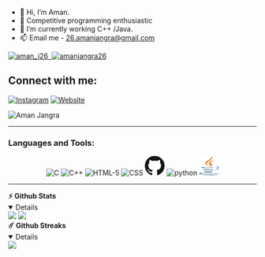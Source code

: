 - 👋 Hi, I’m Aman.
- 👀 Competitive programming enthusiastic
- 🌱 I’m currently working C++ /Java.
- 📫 Email me - 26.amanjangra@gmail.com

<!---
aman-jangra26/aman-jangra26 is a ✨ special ✨ repository because its `README.md` (this file) appears on your GitHub profile.
You can click the Preview link to take a look at your changes.
--->

<p align="left"> <a href="https://www.codechef.com/users/aman_j26"> <img src="https://img.shields.io/badge/-CodeChef-5B4638?style=for-the-badge&logo=CodeChef&logoColor=white" alt="aman_j26" /> </a>
  <a href=""> <img src="https://img.shields.io/badge/GeeksforGeeks-298D46?style=for-the-badge&logo=geeksforgeeks&logoColor=white" alt="" /> </a>
   <a href="https://www.hackerrank.com/amannjangra"> <img src="https://img.shields.io/badge/-Hackerrank-2EC866?style=for-the-badge&logo=HackerRank&logoColor=white" alt="amanjangra26" /> </a>

## Connect with me:
[![Instagram](https://img.shields.io/badge/@_amannjangra-%23E4405F.svg?style=for-the-badge&logo=Instagram&logoColor=white)](https://instagram.com/amannjangra)  [![Website](https://img.shields.io/badge/linkedin-%230077B5.svg?style=for-the-badge&logo=linkedin&logoColor=white)](https://www.linkedin.com/in/aman-jangra-06b66b1b7/)
<p align="left"> <img src="https://komarev.com/ghpvc/?username=amanjangra&label=Profile%20Views&color=orange&style=flat-square" alt="Aman Jangra" /> </p>

---

### Languages and Tools:

<p align="center">  
<img src="https://raw.githubusercontent.com/gilbarbara/logos/master/logos/c.svg" alt="C" height="40"/>
<img src="https://raw.githubusercontent.com/gilbarbara/logos/master/logos/c-plusplus.svg" alt="C++" width="40"/> 
<img src="https://raw.githubusercontent.com/gilbarbara/logos/master/logos/html-5.svg" alt="HTML-5" width="40"/>
<img src="https://raw.githubusercontent.com/gilbarbara/logos/master/logos/css-3.svg" alt="CSS" width="40"/> 
<img alt="GitHub" src="https://raw.githubusercontent.com/github/explore/78df643247d429f6cc873026c0622819ad797942/topics/github/github.png" width="40"/>
<img src="https://github.com/gilbarbara/logos/blob/master/logos/python.svg" alt="python" width="40" height="40"/> 
<img src="https://raw.githubusercontent.com/gilbarbara/logos/master/logos/java.svg" alt="Java" width="40" height="40"/>

---

<summary><b>⚡ Github Stats</b></summary>
<details open>
<img height="180em" src="https://github-readme-stats.vercel.app/api?username=aman-jangra26&show_icons=true&hide_border=true&&count_private=true&include_all_commits=true" />
<img height="180em" src="https://github-readme-stats.vercel.app/api/top-langs/?username=aman-jangra26&exclude_repo=KNN-Image-Classification&show_icons=true&hide_border=true&layout=compact&langs_count=8"/>
 </details>


<summary><b>☄️ Github Streaks</b></summary>
<details open>
<img height="180em" src="https://github-readme-streak-stats.herokuapp.com/?user=aman-jangra26&hide_border=true" />
</details>


